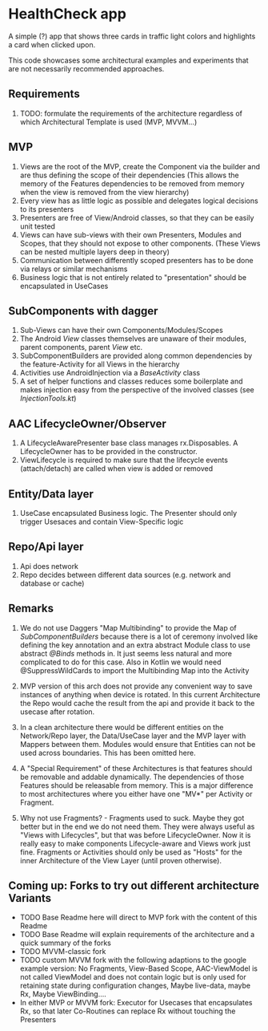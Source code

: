 # HealthCheck app

A simple (?) app that shows three cards in traffic light colors and highlights a card when clicked upon.
 
This code showcases some architectural examples and experiments that are not necessarily recommended approaches.

## Requirements
1. TODO: formulate the requirements of the architecture regardless of which Architectural Template is used (MVP, MVVM...)


## MVP 

1. Views are the root of the MVP, create the Component via the builder and are thus defining the scope of their dependencies
(This allows the memory of the Features dependencies to be removed from memory when the view is removed from the view hierarchy)
2. Every view has as little logic as possible and delegates logical decisions to its presenters
3. Presenters are free of View/Android classes, so that they can be easily unit tested
4. Views can have sub-views with their own Presenters, Modules and Scopes, that they should not expose to other components. (These Views can be nested multiple layers deep in 
theory)
5. Communication between differently scoped presenters has to be done via relays or similar mechanisms
6. Business logic that is not entirely related to "presentation" should be encapsulated in UseCases


## SubComponents with dagger

1. Sub-Views can have their own Components/Modules/Scopes
2. The Android *View* classes themselves are unaware of their modules, parent components, parent *View* etc.
3. SubComponentBuilders are provided along common dependencies by the feature-Activity for all Views in the hierarchy
4. Activities use AndroidInjection via a *BaseActivity* class
5. A set of helper functions and classes reduces some boilerplate and makes injection easy from the perspective of the involved classes (see *InjectionTools.kt*)

## AAC LifecycleOwner/Observer

1. A LifecycleAwarePresenter base class manages rx.Disposables. A LifecycleOwner has to be provided in the constructor.
2. ViewLifecycle is required to make sure that the lifecycle events (attach/detach) are called when view is added or removed


## Entity/Data layer
1. UseCase encapsulated Business logic. The Presenter should only trigger Usesaces and contain View-Specific logic

## Repo/Api layer
1. Api does network
2. Repo decides between different data sources (e.g. network and database or cache)

  
## Remarks

1. We do not use Daggers "Map Multibinding" to provide the Map of *SubComponentBuilders* because there is a lot of ceremony involved like defining the key annotation and an extra 
abstract Module class to use abstract *@Binds* methods in. It just seems less natural and more complicated to do for this case. Also in Kotlin we would need @SuppressWildCards 
to import the Multibinding Map into the Activity

2. MVP version of this arch does not provide any convenient way to save instances of anything when device is rotated. In this current Architecture the Repo would cache the 
result from the api and provide it back to the usecase after rotation.

3. In a clean architecture there would be different entities on the Network/Repo layer, the Data/UseCase layer and the MVP layer with Mappers between them. Modules would ensure 
that Entities can not be used across boundaries. This has been omitted here. 

4. A "Special Requirement" of these Architectures is that features should be removable and addable dynamically. The dependencies of those Features should be releasable from 
memory. This is a major difference to most architectures where you either have one "MV*" per Activity or Fragment.

5. Why not use Fragments? - Fragments used to suck. Maybe they got better but in the end we do not need them. They were always useful as "Views with Lifecycles", but that was 
before LifecycleOwner. Now it is really easy to make components Lifecycle-aware and Views work just fine. Fragments or Activities should only be used as "Hosts" for the inner 
Architecture of the View Layer (until proven otherwise).

## Coming up: Forks to try out different architecture Variants
 * TODO Base Readme here will direct to MVP fork with the content of this Readme
 * TODO Base Readme will explain requirements of the architecture and a quick summary of the forks
 * TODO MVVM-classic fork
 * TODO custom MVVM fork with the following adaptions to the google example version: No Fragments, View-Based Scope, AAC-ViewModel is not called ViewModel and does not contain 
 logic but is only used for retaining state during configuration changes, Maybe live-data, maybe Rx, Maybe ViewBinding....
 * In either MVP or MVVM fork: Executor for Usecases that encapsulates Rx, so that later Co-Routines can replace Rx without touching the Presenters
